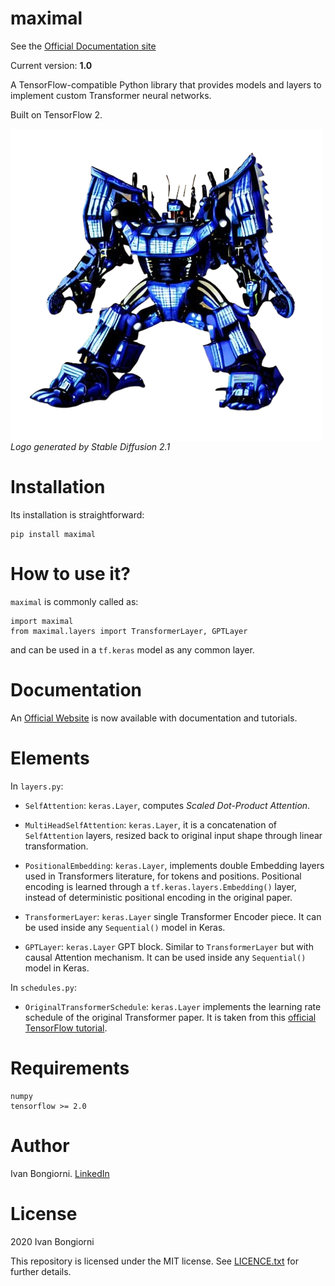 # maximal

See the [Official Documentation site](https://ivanbongiorni.github.io/maximal/)

Current version: **1.0**

A TensorFlow-compatible Python library that provides models and layers to implement custom Transformer neural networks.

Built on TensorFlow 2.

<a href="url"><img src="https://github.com/IvanBongiorni/maximal/blob/main/utils/maximal_stablediffusion_00.png" align="center"></a>
<br>
*Logo generated by Stable Diffusion 2.1*
<br>

# Installation
Its installation is straightforward:

```
pip install maximal
```

# How to use it?
`maximal` is commonly called as:

```
import maximal
from maximal.layers import TransformerLayer, GPTLayer
```

and can be used in a `tf.keras` model as any common layer.


# Documentation
An [Official Website](https://ivanbongiorni.github.io/maximal/) is now available with documentation and tutorials.


# Elements

In `layers.py`:
- `SelfAttention`: `keras.Layer`, computes *Scaled Dot-Product Attention*.

- `MultiHeadSelfAttention`: `keras.Layer`, it is a concatenation of `SelfAttention` layers, resized back to original input shape through linear transformation.

- `PositionalEmbedding`: `keras.Layer`, implements double Embedding layers used in Transformers literature, for tokens and positions. Positional encoding is learned through a `tf.keras.layers.Embedding()` layer, instead of deterministic positional encoding in the original paper.

- `TransformerLayer`: `keras.Layer` single Transformer Encoder piece. It can be used inside any `Sequential()` model in Keras.

- `GPTLayer`: `keras.Layer` GPT block. Similar to `TransformerLayer` but with causal Attention mechanism. It can be used inside any `Sequential()` model in Keras.


In `schedules.py`:
- `OriginalTransformerSchedule`: `keras.Layer` implements the learning rate schedule of the original Transformer paper. It is taken from this [official TensorFlow tutorial](https://www.tensorflow.org/text/tutorials/transformer).

# Requirements
```
numpy
tensorflow >= 2.0
```

# Author
Ivan Bongiorni. [LinkedIn](https://www.linkedin.com/in/ivan-bongiorni-b8a583164/)

# License
2020 Ivan Bongiorni

This repository is licensed under the MIT license. See [LICENCE.txt]() for further details.
